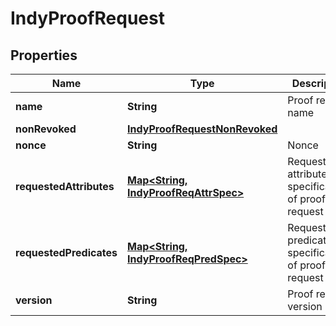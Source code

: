 

# IndyProofRequest


## Properties

Name | Type | Description | Notes
------------ | ------------- | ------------- | -------------
**name** | **String** | Proof request name |  [optional]
**nonRevoked** | [**IndyProofRequestNonRevoked**](IndyProofRequestNonRevoked.md) |  |  [optional]
**nonce** | **String** | Nonce |  [optional]
**requestedAttributes** | [**Map&lt;String, IndyProofReqAttrSpec&gt;**](IndyProofReqAttrSpec.md) | Requested attribute specifications of proof request |  [optional]
**requestedPredicates** | [**Map&lt;String, IndyProofReqPredSpec&gt;**](IndyProofReqPredSpec.md) | Requested predicate specifications of proof request |  [optional]
**version** | **String** | Proof request version |  [optional]



